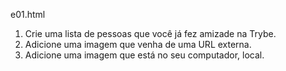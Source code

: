 e01.html

1. Crie uma lista de pessoas que você já fez amizade na Trybe.
2. Adicione uma imagem que venha de uma URL externa.
3. Adicione uma imagem que está no seu computador, local.
